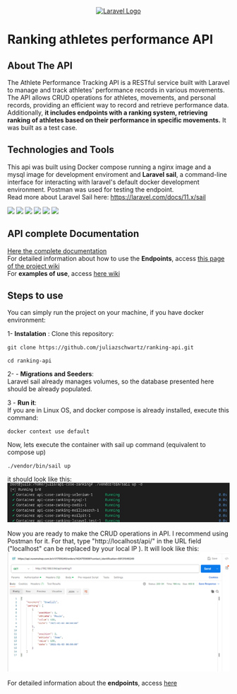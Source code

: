 <p align="center"><a href="https://laravel.com" target="_blank"><img src="https://raw.githubusercontent.com/laravel/art/master/logo-lockup/5%20SVG/2%20CMYK/1%20Full%20Color/laravel-logolockup-cmyk-red.svg" width="400" alt="Laravel Logo"></a></p>
<h1><strong>Ranking athletes performance API </strong></h1>
<p align="center">
    
</p>

## About The API 
The Athlete Performance Tracking API is a RESTful service built with Laravel to manage and track athletes' performance records in various movements. The API allows CRUD operations for athletes, movements, and personal records, providing an efficient way to record and retrieve performance data. Additionally, <strong>it includes endpoints with a ranking system, retrieving ranking of athletes based on their performance in specific movements.</strong> It was built as a test case. 




## Technologies and Tools
This api was built using Docker compose running a nginx image and a mysql image for development enviroment and <strong>Laravel sail</strong>, a command-line interface for interacting with laravel's default docker development environment. Postman was used for testing the endpoint.
<br>
Read more about Laravel Sail here: 
https://laravel.com/docs/11.x/sail

<img src= "https://img.shields.io/badge/laravel-%23FF2D20.svg?style=for-the-badge&logo=laravel&logoColor=white"></img>
<img src="https://img.shields.io/badge/docker-%230db7ed.svg?style=for-the-badge&logo=docker&logoColor=white"></img>
<img src="https://img.shields.io/badge/nginx-%23009639.svg?style=for-the-badge&logo=nginx&logoColor=white"></img>
<img src="https://img.shields.io/badge/php-%23777BB4.svg?style=for-the-badge&logo=php&logoColor=white"></img>
<img src="https://img.shields.io/badge/mysql-4479A1.svg?style=for-the-badge&logo=mysql&logoColor=white"></img>
<img src="https://img.shields.io/badge/Postman-FF6C37?style=for-the-badge&logo=postman&logoColor=white"></img>




## API complete Documentation
<a href="https://github.com/juliazschwartz/ranking-api/wiki">Here the complete documentation</a>
<br>
For detailed information about how to use the <strong>Endpoints</strong>, access <a href="https://github.com/juliazschwartz/ranking-api/wiki/Endpoints">this page of the project wiki</a>
<br>
For  <strong>examples of use</strong>, access <a href="https://github.com/juliazschwartz/ranking-api/wiki/Examples">here wiki</a>


## Steps to use
You can simply run the project on your machine, if you have docker environment:
<br>

    
1- <strong>Instalation</strong> :
    Clone this repository:
    <br>
```
git clone https://github.com/juliazschwartz/ranking-api.git
```

    
```
cd ranking-api
``` 

 2- - <strong>Migrations and Seeders</strong>:
     <br>
     Laravel sail already manages volumes, so the database presented here should be already populated.

 3 - <strong>Run it</strong>:
     <br>
<span> If you are in Linux OS, and docker compose is already installed, execute this command: </span>
```
docker context use default
```

<span>Now, lets execute the container with sail up command (equivalent to compose up)</span>
 ```
./vendor/bin/sail up
 ```
it should look like this: <br>
<img src="https://github.com/juliazschwartz/ranking-api/blob/main/1.jpeg" width="700">
</img>

<span>Now you are ready to make the CRUD operations in API. I recommend using Postman for it.
For that, type "http://localhost/api/" in the URL field ("localhost" can be replaced by your local IP ). It will look like this: 
<br>
<img src= "https://github.com/juliazschwartz/ranking-api/blob/main/postman-example.png" width="700"></img> 

For detailed information about the <strong>endpoints</strong>, access <a href="https://github.com/juliazschwartz/ranking-api/wiki/Endpoints">here</a>
      
 








